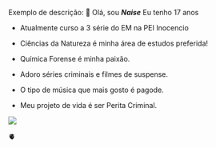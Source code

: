 Exemplo de descrição: 👋 Olá, sou **_Naise_**
Eu tenho 17 anos

 * Atualmente curso a 3 série do EM na PEI Inocencio

 * Ciências da Natureza é  minha área de estudos preferida!

 * Química Forense é minha paixão.

 * Adoro séries criminais e filmes de suspense.
 
*  O tipo de música que mais gosto é pagode.

*  Meu projeto de vida é ser Perita Criminal.

![]( https://media1.tenor.com/m/LmW1bZbEd-sAAAAC/nazare-tedesco.gif)

🫀

